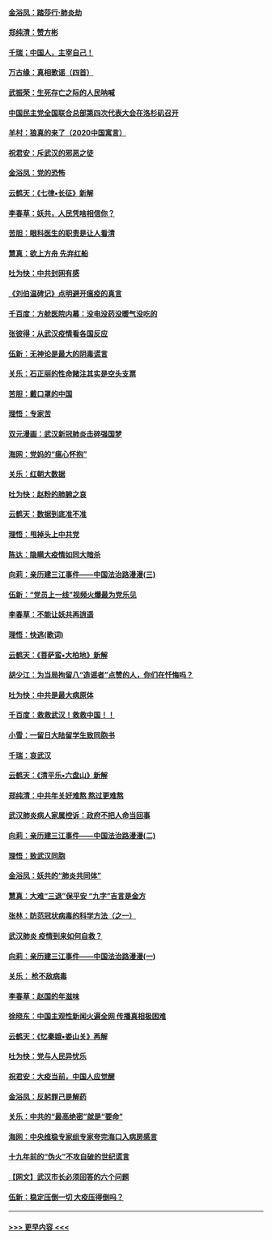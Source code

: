 #### [金浴凤：踏莎行‧肺炎劫](../pages/nsc993/n11858227.md?t=02102111) 
#### [郑纯清：赞方彬](../pages/nsc993/n11856803.md?t=02102111) 
#### [千瑞；中国人，主宰自己！](../pages/nsc993/n11856793.md?t=02102111) 
#### [万古缘：真相歌谣（四首）](../pages/nsc993/n11856263.md?t=02102111) 
#### [武振荣：生死存亡之际的人民呐喊](../pages/nsc993/n11856256.md?t=02102111) 
#### [中国民主党全国联合总部第四次代表大会在洛杉矶召开](../pages/nsc993/n11856344.md?t=02102111) 
#### [羊村：狼真的来了（2020中国寓言）](../pages/nsc993/n11856229.md?t=02102111) 
#### [祝君安：斥武汉的邪恶之徒](../pages/nsc993/n11855861.md?t=02102111) 
#### [金浴凤：党的恐怖](../pages/nsc993/n11855849.md?t=02102111) 
#### [云鹤天：《七律▪长征》新解](../pages/nsc993/n11855479.md?t=02102111) 
#### [李春草：妖共，人民凭啥相信你？](../pages/nsc993/n11855196.md?t=02102111) 
#### [苦胆：眼科医生的职责是让人看清](../pages/nsc993/n11853840.md?t=02102111) 
#### [慧真：欲上方舟 先弃红船](../pages/nsc993/n11853483.md?t=02102111) 
#### [吐为快：中共封网有感](../pages/nsc993/n11852575.md?t=02102111) 
#### [《刘伯温碑记》点明避开瘟疫的真言](../pages/nsc993/n11852128.md?t=02102111) 
#### [千百度：方舱医院内幕：没电没药没暖气没吃的](../pages/nsc993/n11850211.md?t=02102111) 
#### [张彼得：从武汉疫情看各国反应](../pages/nsc993/n11850102.md?t=02102111) 
#### [伍新：无神论是最大的阴毒谎言](../pages/nsc993/n11846129.md?t=02102111) 
#### [关乐：石正丽的性命赌注其实是空头支票](../pages/nsc993/n11846109.md?t=02102111) 
#### [苦胆：戴口罩的中国](../pages/nsc993/n11845576.md?t=02102111) 
#### [理悟：专家苦](../pages/nsc993/n11845564.md?t=02102111) 
#### [双元漫画：武汉新冠肺炎击碎强国梦](../pages/nsc993/n11843320.md?t=02102111) 
#### [海网：党妈的“瘟心怀抱”](../pages/nsc993/n11840740.md?t=02102111) 
#### [关乐：红朝大数据](../pages/nsc993/n11840675.md?t=02102111) 
#### [吐为快：赵粉的肺腑之哀](../pages/nsc993/n11840618.md?t=02102111) 
#### [云鹤天：数据到底准不准](../pages/nsc993/n11840325.md?t=02102111) 
#### [理悟：甩掉头上中共党](../pages/nsc993/n11838826.md?t=02102111) 
#### [陈达：隐瞒大疫情如同大暗杀](../pages/nsc993/n11838771.md?t=02102111) 
#### [向莉：亲历建三江事件——中国法治路漫漫(三)](../pages/nsc993/n11831825.md?t=02102111) 
#### [伍新：“党员上一线”视频火爆最为党乐见](../pages/nsc993/n11838200.md?t=02102111) 
#### [李春草：不能让妖共再逍遥](../pages/nsc993/n11838102.md?t=02102111) 
#### [理悟：快逃(歌词)](../pages/nsc993/n11838083.md?t=02102111) 
#### [云鹤天：《菩萨蛮▪大柏地》新解](../pages/nsc993/n11838059.md?t=02102111) 
#### [胡少江：为当局拘留八“造谣者”点赞的人，你们在忏悔吗？](../pages/nsc993/n11836801.md?t=02102111) 
#### [吐为快：中共是最大病原体](../pages/nsc993/n11836748.md?t=02102111) 
#### [千百度：救救武汉！救救中国！！](../pages/nsc993/n11836145.md?t=02102111) 
#### [小雪：一留日大陆留学生致同胞书](../pages/nsc993/n11834624.md?t=02102111) 
#### [千瑞：哀武汉](../pages/nsc993/n11833647.md?t=02102111) 
#### [云鹤天：《清平乐▪六盘山》新解](../pages/nsc993/n11833611.md?t=02102111) 
#### [郑纯清：中共年关好难熬 熬过更难熬](../pages/nsc993/n11833489.md?t=02102111) 
#### [武汉肺炎病人家属控诉：政府不把人命当回事](../pages/nsc993/n11833205.md?t=02102111) 
#### [向莉：亲历建三江事件——中国法治路漫漫(二)](../pages/nsc993/n11829102.md?t=02102111) 
#### [理悟：致武汉同胞](../pages/nsc993/n11831522.md?t=02102111) 
#### [金浴凤：妖共的“肺炎共同体”](../pages/nsc993/n11829448.md?t=02102111) 
#### [慧真：大难“三退”保平安 “九字”吉言是金方](../pages/nsc993/n11829501.md?t=02102111) 
#### [张林：防范冠状病毒的科学方法（之一）](../pages/nsc993/n11828618.md?t=02102111) 
#### [武汉肺炎 疫情到来如何自救？](../pages/nsc993/n11827632.md?t=02102111) 
#### [向莉：亲历建三江事件——中国法治路漫漫(一)](../pages/nsc993/n11827190.md?t=02102111) 
#### [关乐： 枪不敌病毒](../pages/nsc993/n11826746.md?t=02102111) 
#### [李春草：赵国的年滋味](../pages/nsc993/n11826321.md?t=02102111) 
#### [徐晓东：中国主观性新闻火遍全网 传播真相极困难](../pages/nsc993/n11826508.md?t=02102111) 
#### [云鹤天：《忆秦娥▪娄山关》再解](../pages/nsc993/n11824682.md?t=02102111) 
#### [吐为快：党与人民异忧乐](../pages/nsc993/n11824660.md?t=02102111) 
#### [祝君安：大疫当前，中国人应觉醒](../pages/nsc993/n11821946.md?t=02102111) 
#### [金浴凤：反躬罪己是解药](../pages/nsc993/n11820280.md?t=02102111) 
#### [关乐：中共的“最高绝密”就是“要命”](../pages/nsc993/n11816946.md?t=02102111) 
#### [海网：中央维稳专家组专家夸完海口入病房感言](../pages/nsc993/n11815138.md?t=02102111) 
#### [十九年前的“伪火”不攻自破的世纪谎言](../pages/nsc993/n11813238.md?t=02102111) 
#### [【网文】武汉市长必须回答的六个问题](../pages/nsc993/n11813848.md?t=02102111) 
#### [伍新：稳定压倒一切 大疫压得倒吗？](../pages/nsc993/n11812634.md?t=02102111) 

----
#### [ >>> 更早内容 <<< ](../indexes/nsc993-earlier.md)
